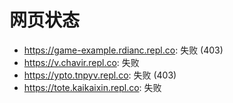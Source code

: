 # 网页状态
- https://game-example.rdianc.repl.co: 失败 (403)
- https://v.chavir.repl.co: 失败
- https://ypto.tnpyv.repl.co: 失败 (403)
- https://tote.kaikaixin.repl.co: 失败
